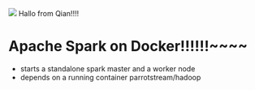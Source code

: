 <img src="https://readthedocs.org/projects/samuroi/badge/?version=latest"> Hallo from Qian!!!!

Apache Spark on Docker!!!!!!~~~~
==========

- starts a standalone spark master and a worker node
- depends on a running container parrotstream/hadoop
<div style="page-break-after: always;"></div>
